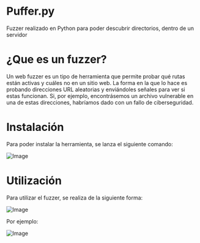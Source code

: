 # Puffer.py
Fuzzer realizado en Python para poder descubrir directorios, dentro de un servidor
<br>
<h1>¿Que es un fuzzer?</h1>
Un web fuzzer es un tipo de herramienta que permite probar qué rutas están activas y cuáles no en un sitio web. La forma en la que lo hace es probando direcciones URL aleatorias y enviándoles señales para ver si estas funcionan. Si, por ejemplo, encontrásemos un archivo vulnerable en una de estas direcciones, habríamos dado con un fallo de ciberseguridad.
<h1>Instalación</h1>
Para poder instalar la herramienta, se lanza el siguiente comando:

![Image](https://github.com/user-attachments/assets/4381e632-a83d-4746-8532-412cc5f168c3)
<br>
<h1>Utilización</h1>
Para utilizar el fuzzer, se realiza de la siguiente forma:

![Image](https://github.com/user-attachments/assets/b7733f3f-24fc-4a8b-a0d4-ce0b9462c20e)

Por ejemplo:

![Image](https://github.com/user-attachments/assets/368c36e1-187c-4cd3-beb1-1aefe7cb148b)
